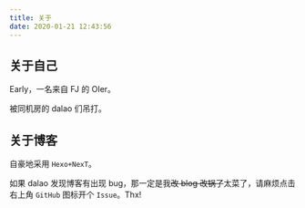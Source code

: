 ```yaml
---
title: 关于
date: 2020-01-21 12:43:56
---
```


<i class="fa fa-quote-left fa-2x fa-pull-left fa-border" aria-hidden="true"></i>

## 关于自己

Early，一名来自 FJ 的 OIer。

被同机房的 dalao 们吊打。

<i class="fa fa-quote-left fa-2x fa-pull-left fa-border" aria-hidden="true"></i>

## 关于博客

自豪地采用 `Hexo+NexT`。

如果 dalao 发现博客有出现 bug，那一定是我~~改 blog 改锅了~~太菜了，请麻烦点击右上角 `GitHub` 图标开个 `Issue`。Thx!
